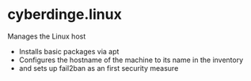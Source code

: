 # cyberdinge.linux

Manages the Linux host 

- Installs basic packages via apt
- Configures the hostname of the machine to its name in the inventory
- and sets up fail2ban as an first security measure